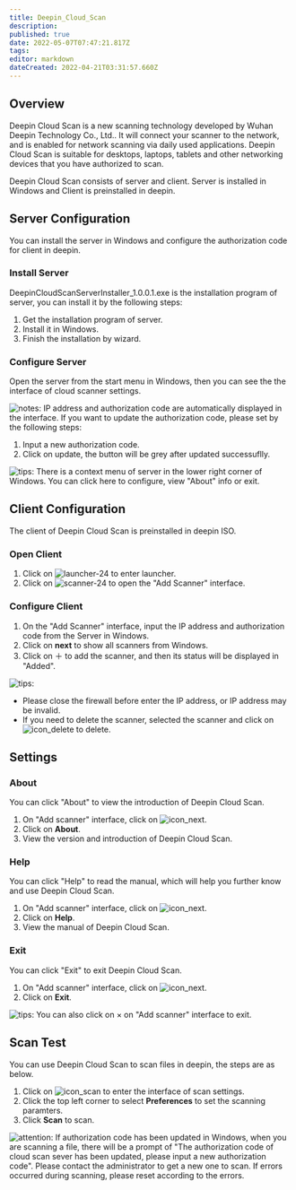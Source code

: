 ```yaml
---
title: Deepin_Cloud_Scan
description: 
published: true
date: 2022-05-07T07:47:21.817Z
tags: 
editor: markdown
dateCreated: 2022-04-21T03:31:57.660Z
---
```


## Overview

Deepin Cloud Scan is a new scanning technology developed by Wuhan Deepin Technology Co., Ltd.. It will connect your scanner to the network, and is enabled for network scanning via daily used applications. Deepin Cloud Scan is suitable for desktops, laptops, tablets and other networking devices that you have authorized to scan.

Deepin Cloud Scan consists of server and client. Server is installed in Windows and Client is preinstalled in deepin.

## Server Configuration

You can install the server in Windows and configure the authorization code for client in deepin.

### Install Server

DeepinCloudScanServerInstaller_1.0.0.1.exe is the installation program of server, you can install it by the following steps:

1. Get the installation program of server.
2. Install it in Windows.
3. Finish the installation by wizard.

### Configure Server

Open the server from the start menu in Windows, then you can see the the interface of cloud scanner settings.

![notes](/images/2/2b/Notes_en.png): IP address and authorization code are automatically displayed in the interface. If you want to update the authorization code, please set by the following steps:

1. Input a new authorization code.
2. Click on update, the button will be grey after updated successuflly.

![tips](/images/a/a5/Tips_en.png): There is a context menu of server in the lower right corner of Windows. You can click here to configure, view "About" info or exit.

## Client Configuration

The client of Deepin Cloud Scan is preinstalled in deepin ISO.

### Open Client

1. Click on ![launcher-24](/images/1/18/Launcher_icon.png) to enter launcher.
2. Click on ![scanner-24](/images/7/73/Scanner-24.png) to open the "Add Scanner" interface.

### Configure Client

1. On the "Add Scanner" interface, input the IP address and authorization code from the Server in Windows.
2. Click on **next** to show all scanners from Windows.
3. Click on ＋ to add the scanner, and then its status will be displayed in "Added".

![tips](/images/a/a5/Tips_en.png):

- Please close the firewall before enter the IP address, or IP address may be invalid.
- If you need to delete the scanner, selected the scanner and click on ![icon_delete](icon/icon_delete.png) to delete.

## Settings

### About

You can click "About" to view the introduction of Deepin Cloud Scan.

1. On "Add scanner" interface, click on ![icon_next](/images/4/44/Icon_menu.png).
2. Click on **About**.
3. View the version and introduction of Deepin Cloud Scan.

### Help

You can click "Help" to read the manual, which will help you further know and use Deepin Cloud Scan.

1. On "Add scanner" interface, click on ![icon_next](/images/4/44/Icon_menu.png).
2. Click on **Help**.
3. View the manual of Deepin Cloud Scan.

### Exit

You can click "Exit" to exit Deepin Cloud Scan.

1. On "Add scanner" interface, click on ![icon_next](/images/4/44/Icon_menu.png).
2. Click on **Exit**.

![tips](/images/a/a5/Tips_en.png): You can also click on ×
on "Add scanner" interface to exit.

## Scan Test

You can use Deepin Cloud Scan to scan files in deepin, the steps are as below.

1. Click on ![icon_scan](icon/icon_scan.png) to enter the interface of scan settings.
2. Click the top left corner to select **Preferences** to set the scanning paramters.
3. Click **Scan** to scan.

![attention](/images/f/f5/Attention_en.png): If authorization code has been updated in Windows, when you are scanning a file, there will be a prompt of "The authorization code of cloud scan sever has been updated, please input a new authorization code". Please contact the administrator to get a new one to scan. If errors occurred during scanning, please reset according to the errors.
